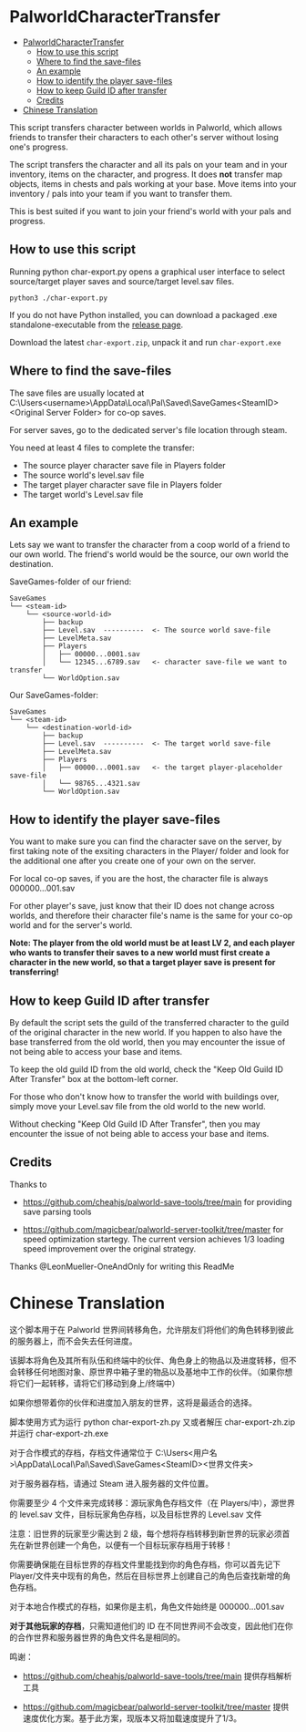 # PalworldCharacterTransfer

- [PalworldCharacterTransfer](#palworldcharactertransfer)
  - [How to use this script](#how-to-use-this-script)
  - [Where to find the save-files](#where-to-find-the-save-files)
  - [An example](#an-example)
  - [How to identify the player save-files](#how-to-identify-the-player-save-files)
  - [How to keep Guild ID after transfer](#how-to-keep-guild-id-after-transfer)
  - [Credits](#credits)
- [Chinese Translation](#chinese-translation)

This script transfers character between worlds in Palworld, which allows friends to transfer their characters to each other's server without losing one's progress.

The script transfers the character and all its pals on your team and in your inventory, items on the character, and progress.
It does **not** transfer map objects, items in chests and pals working at your base.
Move items into your inventory / pals into your team if you want to transfer them.

This is best suited if you want to join your friend's world with your pals and progress.

## How to use this script

Running python char-export.py opens a graphical user interface to select source/target player saves and source/target level.sav files.

```
python3 ./char-export.py
```

If you do not have Python installed, you can download a packaged .exe standalone-executable from the [release page](https://github.com/jmkl009/PalworldCharacterTransfer/releases).

Download the latest `char-export.zip`, unpack it and run `char-export.exe`

## Where to find the save-files

The save files are usually located at
C:\Users\<username>\AppData\Local\Pal\Saved\SaveGames\<SteamID>\<Original Server Folder>
for co-op saves.

For server saves, go to the dedicated server's file location through steam.

You need at least 4 files to complete the transfer:

- The source player character save file in Players folder
- The source world's level.sav file
- The target player character save file in Players folder
- The target world's Level.sav file

## An example

Lets say we want to transfer the character from a coop world of a friend to our own world.
The friend's world would be the source, our own world the destination.

SaveGames-folder of our friend:
```
SaveGames
└── <steam-id>
    └── <source-world-id>
        ├── backup
        ├── Level.sav  ----------  <- The source world save-file
        ├── LevelMeta.sav
        ├── Players
        │   ├── 00000...0001.sav
        │   └── 12345...6789.sav   <- character save-file we want to transfer
        └── WorldOption.sav
```

Our SaveGames-folder:
```
SaveGames
└── <steam-id>
    └── <destination-world-id>
        ├── backup
        ├── Level.sav  ----------  <- The target world save-file
        ├── LevelMeta.sav
        ├── Players
        │   ├── 00000...0001.sav   <- the target player-placeholder save-file
        │   └── 98765...4321.sav
        └── WorldOption.sav
```

## How to identify the player save-files

You want to make sure you can find the character save on the server, by first taking note of the exsiting characters in the Player/ folder and look for the additional one after you create one of your own on the server.

For local co-op saves, if you are the host, the character file is always 000000...001.sav

For other player's save, just know that their ID does not change across worlds, and therefore their character file's name is the same for your co-op world and for the server's world.

**Note: The player from the old world must be at least LV 2, and each player who wants to transfer their saves to a new world must first create a character in the new world, so that a target player save is present for transferring!**

## How to keep Guild ID after transfer

By default the script sets the guild of the transferred character to the guild of the original character in the new world. If you happen to also have the base transferred from the old world, then you may encounter the issue of not being able to access your base and items.

To keep the old guild ID from the old world, check the "Keep Old Guild ID After Transfer" box at the bottom-left corner.

For those who don't know how to transfer the world with buildings over, simply move your Level.sav file from the old world to the new world.

Without checking ﻿"Keep Old Guild ID After Transfer", then you may encounter the issue of not being able to access your base and items.

## Credits

Thanks to

- https://github.com/cheahjs/palworld-save-tools/tree/main for providing save parsing tools

- https://github.com/magicbear/palworld-server-toolkit/tree/master for speed optimization startegy. The current version achieves 1/3 loading speed improvement over the original strategy.

Thanks @LeonMueller-OneAndOnly for writing this ReadMe

# Chinese Translation

这个脚本用于在 Palworld 世界间转移角色，允许朋友们将他们的角色转移到彼此的服务器上，而不会失去任何进度。

该脚本将角色及其所有队伍和终端中的伙伴、角色身上的物品以及进度转移，但不会转移任何地图对象、原世界中箱子里的物品以及基地中工作的伙伴。（如果你想将它们一起转移，请将它们移动到身上/终端中）

如果你想带着你的伙伴和进度加入朋友的世界，这将是最适合的选择。

脚本使用方式为运行 python char-export-zh.py 又或者解压 char-export-zh.zip 并运行 char-export-zh.exe

对于合作模式的存档，存档文件通常位于
C:\Users<用户名>\AppData\Local\Pal\Saved\SaveGames\<SteamID>\<世界文件夹>

对于服务器存档，请通过 Steam 进入服务器的文件位置。

你需要至少 4 个文件来完成转移：源玩家角色存档文件（在 Players/中），源世界的 level.sav 文件，目标玩家角色存档，以及目标世界的 Level.sav 文件

注意：旧世界的玩家至少需达到 2 级，每个想将存档转移到新世界的玩家必须首先在新世界创建一个角色，以便有一个目标玩家存档用于转移！

你需要确保能在目标世界的存档文件里能找到你的角色存档，你可以首先记下 Player/文件夹中现有的角色，然后在目标世界上创建自己的角色后查找新增的角色存档。

对于本地合作模式的存档，如果你是主机，角色文件始终是 000000...001.sav

**对于其他玩家的存档**，只需知道他们的 ID 在不同世界间不会改变，因此他们在你的合作世界和服务器世界的角色文件名是相同的。

鸣谢：

- https://github.com/cheahjs/palworld-save-tools/tree/main 提供存档解析工具

- https://github.com/magicbear/palworld-server-toolkit/tree/master 提供速度优化方案。基于此方案，现版本又将加载速度提升了1/3。
